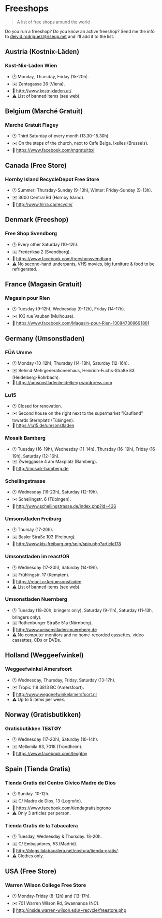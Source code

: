 # Freeshops

> A list of free shops around the world

Do you run a freeshop? Do you know an active freeshop? Send me the info to
deivid.rodriguez@riseup.net and I'll add it to the list.

## Austria (Kostnix-Läden)

### Kost-Nix-Laden Wien

  * :clock1: Monday, Thursday, Friday (15-20h).
  * :envelope: Zentagasse 26 (Viena).
  * :link: http://www.kostnixladen.at/
  * :warning: List of banned items (see web).

## Belgium (Marché Gratuit)

### Marché Gratuit Flagey

  * :clock1: Third Saturday of every month (13.30-15.30h).
  * :envelope: On the steps of the church, next to Cafe Belga. Ixelles
    (Brussels).
  * :link: https://www.facebook.com/mgratuitbxl

## Canada (Free Store)

### Hornby Island RecycleDepot Free Store

  * :clock1: Summer: Thursday-Sunday (9-13h), Winter: Friday-Sunday (9-13h).
  * :envelope: 3600 Central Rd (Hornby Island).
  * :link: http://www.hirra.ca/recycle/

## Denmark (Freeshop)

### Free Shop Svendborg

  * :clock1: Every other Saturday (10-12h).
  * :envelope: Frederiksø 2 (Svendborg).
  * :link: https://www.facebook.com/freeshopsvendborg
  * :warning: No second-hand underpants, VHS movies, big furniture & food to be
    refrigerated.

## France (Magasin Gratuit)

### Magasin pour Rien

  * :clock1: Tuesday (9-12h), Wednesday (9-12h), Friday (14-17h).
  * :envelope: 103 rue Vauban (Mulhouse).
  * :link: https://www.facebook.com/Magasin-pour-Rien-100847306691801

## Germany (Umsonstladen)

### FÜA Umme

  * :clock1: Monday (10-12h), Thursday (14-18h), Saturday (12-16h).
  * :envelope: Behind Mehrgenerationenhaus, Heinrich-Fuchs-Straße 83
    (Heidelberg-Rohrbach).
  * :link: https://umsonstladenheidelberg.wordpress.com

### Lu15

  * :clock1: Closed for renovation.
  * :envelope: Second house on the right next to the supermarket "Kaufland"
    towards Sternplatz (Tübingen).
  * :link: https://lu15.de/umsonstladen

### Mosaik Bamberg

  * :clock1: Tuesday (16-19h), Wednesday (11-14h), Thursday (16-19h),
    Friday (16-19h), Saturday (12-16h).
  * :envelope: Zwerggasse 4 am Maxplatz (Bamberg).
  * :link: http://mosaik-bamberg.de

### Schellingstrasse

  * :clock1: Wednesday (16-23h), Saturday (12-19h).
  * :envelope: Schellingstr. 6 (Tübingen).
  * :link: http://www.schellingstrasse.de/index.php?id=436

### Umsonstladen Freiburg

  * :clock1: Thursay (17-20h).
  * :envelope: Basler Straße 103 (Freiburg).
  * :link: http://www.kts-freiburg.org/spip/spip.php?article178

### Umsonstladen im react!OR

  * :clock1: Wednesday (17-20h), Saturday (14-19h).
  * :envelope: Frühlingstr. 17 (Kempten).
  * :link: https://react.or.ke/umsonstladen
  * :warning: List of banned items (see web).

### Umsonstladen Nuernberg

  * :clock1: Tuesday (18-20h, bringers only), Saturday (9-11h), Saturday
    (11-13h, bringers only).
  * :envelope: Rothenburger Straße 51a (Nürnberg).
  * :link: http://www.umsonstladen-nuernberg.de
  * :warning: No computer monitors and no home-recorded cassettes, video
    cassettes, CDs or DVDs.

## Holland (Weggeefwinkel)

### Weggeefwinkel Amersfoort

  * :clock1: Wednesday, Thursday, Friday, Saturday (13-17h).
  * :envelope: Tropic 118 3813 BC (Amersfoort).
  * :link: http://www.weggeefwinkelamersfoort.nl
  * :warning: Up to 5 items per week.

## Norway (Gratisbutikken)

### Gratisbutikken TE&TØY

  * :clock1: Wednesday (17-20h), Saturday (10-14h).
  * :envelope: Mellomila 63, 7018 (Trondheim).
  * :link: https://www.facebook.com/teogtoy

## Spain (Tienda Gratis)

### Tienda Gratis del Centro Cívico Madre de Dios

  * :clock1: Sunday. 10-12h.
  * :envelope: C/ Madre de Dios, 13 (Logroño).
  * :link: https://www.facebook.com/tiendagratislogrono
  * :warning: Only 3 articles per person.

### Tienda Gratis de la Tabacalera

  * :clock1: Tuesday, Wednesday & Thursday. 18-20h.
  * :envelope: C/ Embajadores, 53 (Madrid).
  * :link: http://blogs.latabacalera.net/costura/tienda-gratis/.
  * :warning: Clothes only.

## USA (Free Store)

### Warren Wilson College Free Store

  * :clock1: Monday-Friday (8-12h) and (13-17h).
  * :envelope: 701 Warren Wilson Rd, Swannanoa (NC).
  * :link: http://inside.warren-wilson.edu/~recycle/freestore.php
